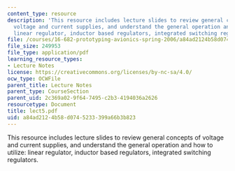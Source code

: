 ```yaml
---
content_type: resource
description: 'This resource includes lecture slides to review general concepts of
  voltage and current supplies, and understand the general operation and how to utilize:
  linear regulator, inductor based regulators, integrated switching regulators.'
file: /courses/16-682-prototyping-avionics-spring-2006/a84ad2124b58d0745233399a66b3b823_lect5.pdf
file_size: 249953
file_type: application/pdf
learning_resource_types:
- Lecture Notes
license: https://creativecommons.org/licenses/by-nc-sa/4.0/
ocw_type: OCWFile
parent_title: Lecture Notes
parent_type: CourseSection
parent_uid: 2c369a02-9f64-7495-c2b3-4194036a2626
resourcetype: Document
title: lect5.pdf
uid: a84ad212-4b58-d074-5233-399a66b3b823
---
```

This resource includes lecture slides to review general concepts of voltage and current supplies, and understand the general operation and how to utilize: linear regulator, inductor based regulators, integrated switching regulators.